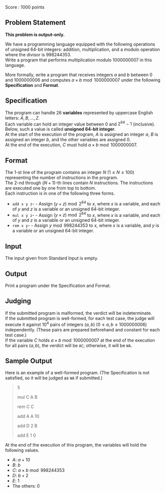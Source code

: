 Score : $1000$ points

## Problem Statement

**This problem is output-only.** 

We have a programming language equipped with the following operations of unsigned 64-bit integers: addition, multiplication, and a modulo operation where the divisor is $998244353$.<br>
Write a program that performs multiplication modulo $1000000007$ in this language.

More formally, write a program that receives integers $a$ and $b$ between $0$ and $1000000006$ and computes $a \times b \bmod{1000000007}$ under the following **Specification** and **Format**.

## Specification

The program can handle $26$ **variables** represented by uppercase English letters: $A, B, \dots, Z$.<br>
Each variable can hold an integer value between $0$ and $2^{64}-1$ (inclusive). Below, such a value is called **unsigned 64-bit integer**.<br>
At the start of the execution of the program, $A$ is assigned an integer $a$, $B$ is assigned an integer $b$, and the other variables are assigned $0$.<br>
At the end of the execution, $C$ must hold $a \times b \bmod{1000000007}$.

## Format

The $1$-st line of the program contains an integer $N$ $(1 \leq N \leq 100)$ representing the number of instructions in the program.<br>
The $2$-nd through $(N + 1)$-th lines contain $N$ instructions. The instructions are executed one by one from top to bottom.<br>
Each instruction is in one of the following three forms.

- `add x y z`-   - Assign $(y + z) \bmod{2^{64}}$ to $x$, where $x$ is a variable, and each of $y$ and $z$ is a variable or an unsigned 64-bit integer.
- `mul x y z`-   - Assign $(y \times z) \bmod{2^{64}}$ to $x$, where $x$ is a variable, and each of $y$ and $z$ is a variable or an unsigned 64-bit integer.
- `rem x y`-   - Assign $y \bmod{998244353}$ to $x$, where $x$ is a variable, and $y$ is a variable or an unsigned 64-bit integer.

## Input

The input given from Standard Input is empty.

## Output

Print a program under the Specification and Format.

## Judging

If the submitted program is malformed, the verdict will be indeterminate.<br>
If the submitted program is well-formed, for each test case, the judge will execute it against $10^4$ pairs of integers $(a, b)$ $(0 \leq a, b \leq 1000000006)$ independently. (These pairs are prepared beforehand and constant for each test case.)<br>
If the variable $C$ holds $a \times b \bmod{1000000007}$ at the end of the execution for all pairs $(a, b)$, the verdict will be `AC`; otherwise, it will be `WA`.

## Sample Output

Here is an example of a well-formed program. (The Specification is not satisfied, so it will be judged as `WA` if submitted.)

> 5
> 
> mul C A B
> 
> rem C C
> 
> add A A 10
> 
> add D 2 B
> 
> add E 1 0

At the end of the execution of this program, the variables will hold the following values.

- $A$: $a + 10$
- $B$: $b$
- $C$: $a \times b \bmod{998244353}$
- $D$: $b + 2$
- $E$: $1$
- The others: $0$